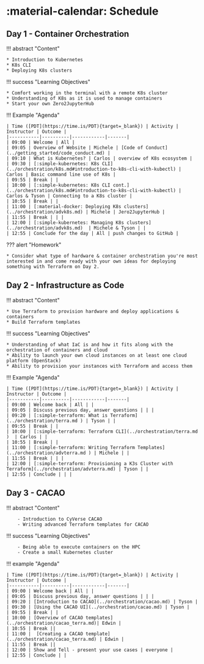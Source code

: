 # :material-calendar: Schedule

## Day 1 - Container Orchestration

!!! abstract "Content"

    * Introduction to Kubernetes
    * K8s CLI
    * Deploying K8s clusters

!!! success "Learning Objectives"

    * Comfort working in the terminal with a remote K8s cluster
    * Understanding of K8s as it is used to manage containers
    * Start your own Zero2JupyterHub

!!! Example "Agenda"

    | Time ([PDT](https://time.is/PDT){target=_blank}) | Activity | Instructor | Outcome | 
    |-----------|----------|------------|-------|
    | 09:00 | Welcome | All |
    | 09:05 | Overview of Website | Michele | [Code of Conduct](../getting_started/code_conduct.md) |
    | 09:10 | What is Kubernetes? | Carlos | overview of K8s ecosystem |
    | 09:30 | [:simple-kubernetes: K8s CLI](../orchestration/k8s.md#introduction-to-k8s-cli-with-kubectl) | Carlos | Basic command line use of K8s |
    | 09:55 | Break | |
    | 10:00 | [:simple-kubernetes: K8s CLI cont.](../orchestration/k8s.md#introduction-to-k8s-cli-with-kubectl) | Carlos & Tyson | Connecting to a K8s cluster | 
    | 10:55 | Break | |
    | 11:00 | [:material-docker: Deploying K8s clusters](../orchestration/advk8s.md) | Michele | Jero2JupyterHub | 
    | 11:55 | Break | | |
    | 12:00 | [:simple-kubernetes: Managing K8s clusters](../orchestration/advk8s.md)  | Michele & Tyson | | 
    | 12:55 | Conclude for the day | All | push changes to GitHub |

??? alert "Homework"

    * Consider what type of hardware & container orchestration you're most interested in and come ready with your own ideas for deploying something with Terraform on Day 2.

## Day 2 - Infrastructure as Code 

!!! abstract "Content"

    * Use Terraform to provision hardware and deploy applications & containers
    * Build Terraform templates

!!! success "Learning Objectives"

    * Understanding of what IaC is and how it fits along with the orchestration of containers and cloud
    * Ability to launch your own cloud instances on at least one cloud platform (OpenStack)
    * Ability to provision your instances with Terraform and access them

!!! Example "Agenda"

    | Time ([PDT](https://time.is/PDT){target=_blank}) | Activity | Instructor | Outcome | 
    |-----------|----------|------------|-------|
    | 09:00 | Welcome back | All | |
    | 09:05 | Discuss previous day, answer questions | | |
    | 09:20 | [:simple-terraform: What is Terraform](../orchestration/terra.md ) | Tyson | |
    | 09:55 | Break | |
    | 10:00 | [:simple-terraform: Terraform CLI](../orchestration/terra.md )  | Carlos | |
    | 10:55 | Break | |
    | 11:00 | [:simple-terraform: Writing Terraform Templates](../orchestration/advterra.md ) | Michele | | 
    | 11:55 | Break | | |
    | 12:00 | [:simple-terraform: Provisioning a K3s Cluster with Terraform](../orchestration/advterra.md) | Tyson | | 
    | 12:55 | Conclude | | |

## Day 3 - CACAO

!!! abstract "Content"

        - Introduction to CyVerse CACAO
        - Writing advanced Terraform templates for CACAO

!!! success "Learning Objectives"

        - Being able to execute containers on the HPC
        - Create a small Kubernetes cluster

!!! example "Agenda"

    | Time ([PDT](https://time.is/PDT){target=_blank}) | Activity | Instructor | Outcome | 
    |-----------|----------|------------|-------|
    | 09:00 | Welcome back | All | |
    | 09:05 | Discuss previous day, answer questions | | |
    | 09:20 | [Introduction to CACAO](../orchestration/cacao.md) | Tyson |
    | 09:30 | [Using the CACAO UI](../orchestration/cacao.md) | Tyson |
    | 09:55 | Break | |
    | 10:00 | [Overview of CACAO templates](../orchestration/cacao_terra.md)| Edwin |
    | 10:55 | Break ||
    | 11:00 |  [Creating a CACAO template](../orchestration/cacao_terra.md) | Edwin |
    | 11:55 | Break ||
    | 12:00 | Show and Tell - present your use cases | everyone |
    | 12:55 | Conclude | |


